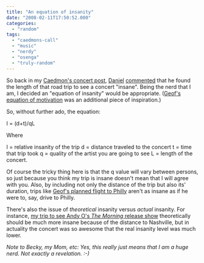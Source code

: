 ```yaml
---
title: "An equation of insanity"
date: "2008-02-11T17:50:52.000"
categories: 
  - "random"
tags: 
  - "caedmons-call"
  - "music"
  - "nerdy"
  - "osenga"
  - "truly-random"
---
```


So back in my [Caedmon's concert post](http://www.chrishubbs.com/2008/02/11/putting-on-the-miles/), [Daniel](http://rmfo-blogs.com/daniel/) [commented](http://www.chrishubbs.com/2008/02/11/putting-on-the-miles/#comment-19023) that he found the length of that road trip to see a concert "insane". Being the nerd that I am, I decided an "equation of insanity" would be appropriate. ([Geof's](http://www.ijsm.org) [equation of motivation](http://ijsm.org/archives/2003/11/26/an-equation-of-motivation/) was an additional piece of inspiration.)

So, without further ado, the equation:

I = (d+t)/qL

Where

I = relative insanity of the trip d = distance traveled to the concert t = time that trip took q = quality of the artist you are going to see L = length of the concert.

Of course the tricky thing here is that the q value will vary between persons, so just because you think my trip is insane doesn't mean that I will agree with you. Also, by including not only the distance of the trip but also its' duration, trips like [Geof's planned flight to Philly](http://www.chrishubbs.com/2008/02/11/putting-on-the-miles/#comment-19002) aren't as insane as if he were to, say, drive to Philly.

There's also the issue of _theoretical_ insanity versus _actual_ insanity. For instance, [my trip to see Andy O's _The Morning_ release show](http://www.chrishubbs.com/2006/06/28/road-trip-andy-o-cd-release-show/) theoretically should be much more insane because of the distance to Nashville, but in actuality the concert was so awesome that the real insanity level was much lower.

_Note to Becky, my Mom, etc: Yes, this really just means that I am a huge nerd. Not exactly a revelation. :-)_

